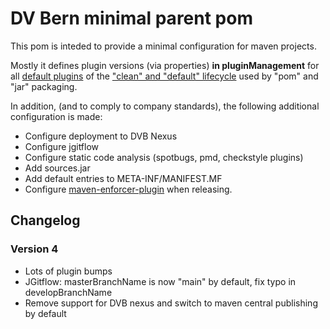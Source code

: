 # DV Bern minimal parent pom

This pom is inteded to provide a minimal configuration for maven projects.

Mostly it defines plugin versions (via properties) **in pluginManagement**
for
all [default plugins](https://maven.apache.org/guides/introduction/introduction-to-the-lifecycle.html#Built-in_Lifecycle_Bindings)
of
the ["clean" and "default" lifecycle](https://maven.apache.org/guides/introduction/introduction-to-the-lifecycle.html#Lifecycle_Reference)
used by "pom" and "jar" packaging.

In addition, (and to comply to company standards), the following additional configuration is made:
* Configure deployment to DVB Nexus
* Configure jgitflow
* Configure static code analysis (spotbugs, pmd, checkstyle plugins)
* Add sources.jar
* Add default entries to META-INF/MANIFEST.MF
* Configure [maven-enforcer-plugin](http://maven.apache.org/enforcer/maven-enforcer-plugin/) when releasing.

## Changelog
### Version 4
* Lots of plugin bumps
* JGitflow: masterBranchName is now "main" by default, fix typo in developBranchName
* Remove support for DVB nexus and switch to maven central publishing by default
